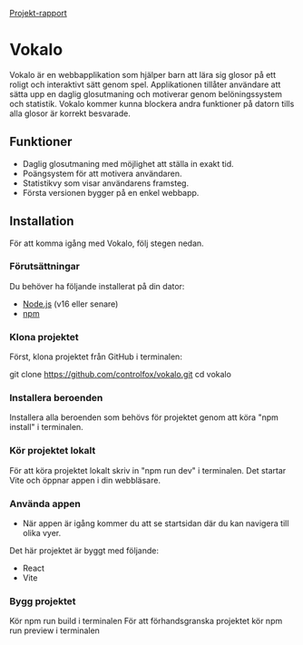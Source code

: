 [Projekt-rapport](Rapport.md)

# Vokalo

Vokalo är en webbapplikation som hjälper barn att lära sig glosor på ett roligt och interaktivt sätt genom spel. Applikationen tillåter användare att sätta upp en daglig glosutmaning och motiverar genom belöningssystem och statistik. Vokalo kommer kunna blockera andra funktioner på datorn tills alla glosor är korrekt besvarade.

## Funktioner
* Daglig glosutmaning med möjlighet att ställa in exakt tid.
* Poängsystem för att motivera användaren.
* Statistikvy som visar användarens framsteg.
* Första versionen bygger på en enkel webbapp.

## Installation

För att komma igång med Vokalo, följ stegen nedan.

### Förutsättningar
Du behöver ha följande installerat på din dator:
* [Node.js](https://nodejs.org/) (v16 eller senare)
* [npm](https://www.npmjs.com/)

### Klona projektet

Först, klona projektet från GitHub i terminalen:

git clone https://github.com/controlfox/vokalo.git
cd vokalo

### Installera beroenden

Installera alla beroenden som behövs för projektet genom att köra "npm install" i terminalen.

### Kör projektet lokalt

För att köra projektet lokalt skriv in "npm run dev" i terminalen.
Det startar Vite och öppnar appen i din webbläsare.

### Använda appen

* När appen är igång kommer du att se startsidan där du kan navigera till olika vyer.

Det här projektet är byggt med följande:
* React
* Vite

### Bygg projektet

Kör npm run build i terminalen
För att förhandsgranska projektet kör npm run preview i terminalen